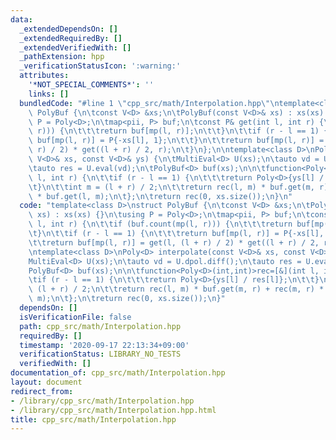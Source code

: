 ```yaml
---
data:
  _extendedDependsOn: []
  _extendedRequiredBy: []
  _extendedVerifiedWith: []
  _pathExtension: hpp
  _verificationStatusIcon: ':warning:'
  attributes:
    '*NOT_SPECIAL_COMMENTS*': ''
    links: []
  bundledCode: "#line 1 \"cpp_src/math/Interpolation.hpp\"\ntemplate<class D>\nstruct\
    \ PolyBuf {\n\tconst V<D> &xs;\n\tPolyBuf(const V<D>& xs) : xs(xs) {}\n\tusing\
    \ P = Poly<D>;\n\tmap<pii, P> buf;\n\tconst P& get(int l, int r) {\n\t\tif (buf.count(mp(l,\
    \ r))) {\n\t\t\treturn buf[mp(l, r)];\n\t\t}\n\t\tif (r - l == 1) {\n\t\t\treturn\
    \ buf[mp(l, r)] = P{-xs[l], 1};\n\t\t}\n\t\treturn buf[mp(l, r)] = get(l, (l +\
    \ r) / 2) * get((l + r) / 2, r);\n\t}\n};\n\ntemplate<class D>\nPoly<D> interpolate(const\
    \ V<D>& xs, const V<D>& ys) {\n\tMultiEval<D> U(xs);\n\tauto vd = U.dpol.diff();\n\
    \tauto res = U.eval(vd);\n\tPolyBuf<D> buf(xs);\n\n\tfunction<Poly<D>(int,int)>rec=[&](int\
    \ l, int r) {\n\t\tif (r - l == 1) {\n\t\t\treturn Poly<D>{ys[l] / res[l]};\n\t\
    \t}\n\t\tint m = (l + r) / 2;\n\t\treturn rec(l, m) * buf.get(m, r) + rec(m, r)\
    \ * buf.get(l, m);\n\t};\n\treturn rec(0, xs.size());\n}\n"
  code: "template<class D>\nstruct PolyBuf {\n\tconst V<D> &xs;\n\tPolyBuf(const V<D>&\
    \ xs) : xs(xs) {}\n\tusing P = Poly<D>;\n\tmap<pii, P> buf;\n\tconst P& get(int\
    \ l, int r) {\n\t\tif (buf.count(mp(l, r))) {\n\t\t\treturn buf[mp(l, r)];\n\t\
    \t}\n\t\tif (r - l == 1) {\n\t\t\treturn buf[mp(l, r)] = P{-xs[l], 1};\n\t\t}\n\
    \t\treturn buf[mp(l, r)] = get(l, (l + r) / 2) * get((l + r) / 2, r);\n\t}\n};\n\
    \ntemplate<class D>\nPoly<D> interpolate(const V<D>& xs, const V<D>& ys) {\n\t\
    MultiEval<D> U(xs);\n\tauto vd = U.dpol.diff();\n\tauto res = U.eval(vd);\n\t\
    PolyBuf<D> buf(xs);\n\n\tfunction<Poly<D>(int,int)>rec=[&](int l, int r) {\n\t\
    \tif (r - l == 1) {\n\t\t\treturn Poly<D>{ys[l] / res[l]};\n\t\t}\n\t\tint m =\
    \ (l + r) / 2;\n\t\treturn rec(l, m) * buf.get(m, r) + rec(m, r) * buf.get(l,\
    \ m);\n\t};\n\treturn rec(0, xs.size());\n}"
  dependsOn: []
  isVerificationFile: false
  path: cpp_src/math/Interpolation.hpp
  requiredBy: []
  timestamp: '2020-09-17 22:13:34+09:00'
  verificationStatus: LIBRARY_NO_TESTS
  verifiedWith: []
documentation_of: cpp_src/math/Interpolation.hpp
layout: document
redirect_from:
- /library/cpp_src/math/Interpolation.hpp
- /library/cpp_src/math/Interpolation.hpp.html
title: cpp_src/math/Interpolation.hpp
---
```

